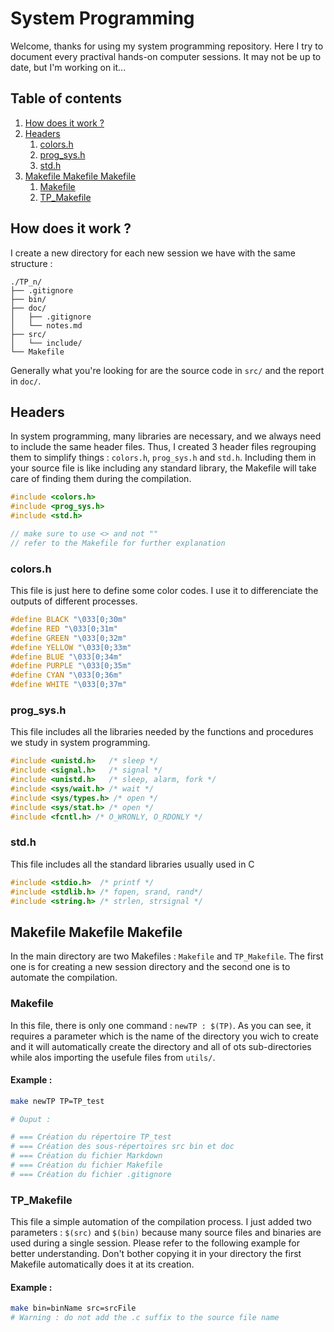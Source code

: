 # System Programming

Welcome, thanks for using my system programming repository. Here I try to document every practival hands-on computer sessions. It may not be up to date, but I'm working on it...

## Table of contents
1. [How does it work ?](#how-does-it-work)  
2. [Headers](#headers)
   1. [colors.h](#colorsh)
   2. [prog_sys.h](#prog_sysh)
   3. [std.h](#stdh)
3. [Makefile Makefile Makefile](#makefile-makefile-makefile)
   1. [Makefile](#makefile)
   2. [TP_Makefile](#tp_makefile)

## How does it work ?
I create a new directory for each new session we have with the same structure :
```
./TP_n/
├── .gitignore
├── bin/
├── doc/
│   ├── .gitignore
│   └── notes.md
├── src/
│   └── include/
└── Makefile
```
Generally what you're looking for are the source code in ``src/`` and the report in ``doc/``.  

## Headers
In system programming, many libraries are necessary, and we always need to include the same header files. Thus, I created 3 header files regrouping them to simplify things : ``colors.h``, ``prog_sys.h`` and ``std.h``. Including them in your source file is like including any standard library, the Makefile will take care of finding them during the compilation.
```C
#include <colors.h>
#include <prog_sys.h>
#include <std.h>

// make sure to use <> and not ""
// refer to the Makefile for further explanation
```
### colors.h
This file is just here to define some color codes. I use it to differenciate the outputs of different processes.
```C
#define BLACK "\033[0;30m"
#define RED "\033[0;31m"
#define GREEN "\033[0;32m"
#define YELLOW "\033[0;33m"
#define BLUE "\033[0;34m"
#define PURPLE "\033[0;35m"
#define CYAN "\033[0;36m"
#define WHITE "\033[0;37m"
``` 
### prog_sys.h
This file includes all the libraries needed by the functions and procedures we study in system programming.
```C
#include <unistd.h>   /* sleep */
#include <signal.h>   /* signal */
#include <unistd.h>   /* sleep, alarm, fork */
#include <sys/wait.h> /* wait */
#include <sys/types.h> /* open */
#include <sys/stat.h> /* open */
#include <fcntl.h> /* O_WRONLY, O_RDONLY */
```
### std.h
This file includes all the standard libraries usually used in C
```C
#include <stdio.h>  /* printf */
#include <stdlib.h> /* fopen, srand, rand*/
#include <string.h> /* strlen, strsignal */
```

## Makefile Makefile Makefile
In the main directory are two Makefiles : ``Makefile`` and ``TP_Makefile``. The first one is for creating a new session directory and the second one is to automate the compilation.
### Makefile
In this file, there is only one command : ``newTP : $(TP)``. As you can see, it requires a parameter which is the name of the directory you wich to create and it will automatically create the directory and all of ots sub-directories while alos importing the usefule files from ``utils/``.
#### Example :
```bash
make newTP TP=TP_test

# Ouput :

# === Création du répertoire TP_test
# === Création des sous-répertoires src bin et doc
# === Création du fichier Markdown
# === Création du fichier Makefile
# === Création du fichier .gitignore
```
### TP_Makefile
This file a simple automation of the compilation process. I just added two parameters : ``$(src)`` and ``$(bin)`` because many source files and binaries are used during a single session. Please refer to the following example for better understanding. Don't bother copying it in your directory the first Makefile automatically does it at its creation.
#### Example :
```bash
make bin=binName src=srcFile 
# Warning : do not add the .c suffix to the source file name
```
